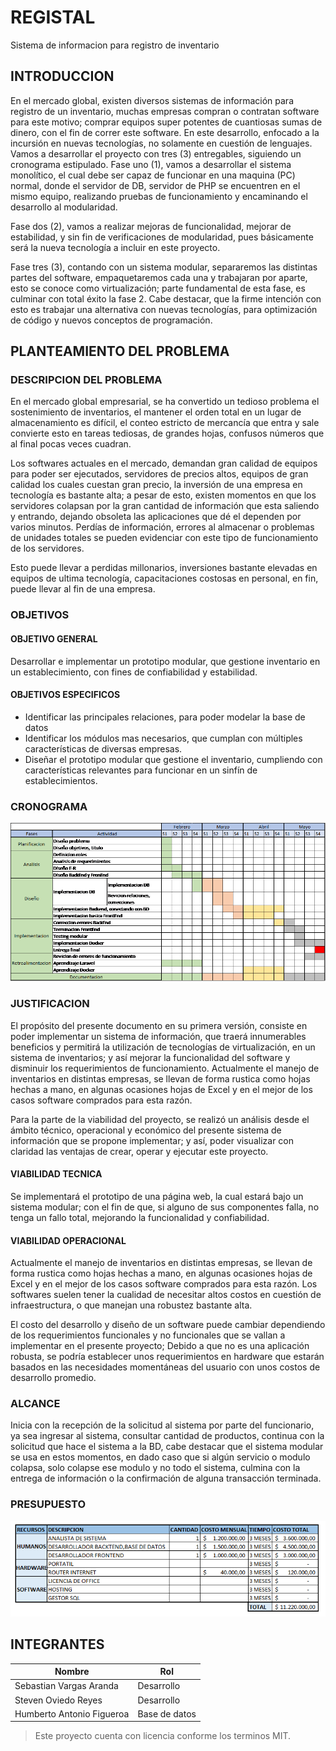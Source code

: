 # REGISTAL

Sistema de informacion para registro de inventario



## INTRODUCCION

En el mercado global, existen diversos sistemas de información para registro de un inventario, muchas empresas compran o contratan software para este motivo; comprar equipos super potentes de cuantiosas sumas de dinero, con el fin de correr este software.
En este desarrollo, enfocado a la incursión en nuevas tecnologías, no solamente en cuestión de lenguajes. Vamos a desarrollar el proyecto con tres (3) entregables, siguiendo un cronograma estipulado.
Fase uno (1), vamos a desarrollar el sistema monolítico, el cual debe ser capaz de funcionar en una maquina (PC) normal, donde el servidor de DB, servidor de PHP se encuentren en el mismo equipo, realizando pruebas de funcionamiento y encaminando el desarrollo al modularidad.

Fase dos (2), vamos a realizar mejoras de funcionalidad, mejorar de estabilidad, y sin fin de verificaciones de modularidad, pues básicamente será la nueva tecnología a incluir en este proyecto.

Fase tres (3), contando con un sistema modular, separaremos las distintas partes del software, empaquetaremos cada una y trabajaran por aparte, esto se conoce como virtualización; parte fundamental de esta fase, es culminar con total éxito la fase 2.
Cabe destacar, que la firme intención con esto es trabajar una alternativa con nuevas tecnologías, para optimización de código y nuevos conceptos de programación.



## PLANTEAMIENTO DEL PROBLEMA


### DESCRIPCION DEL PROBLEMA

En el mercado global empresarial, se ha convertido un tedioso problema el sostenimiento de inventarios, el mantener el orden total en un lugar de almacenamiento es difícil, el conteo estricto de mercancía que entra y sale convierte esto en tareas tediosas, de grandes hojas, confusos números que al final pocas veces cuadran.

Los softwares actuales en el mercado, demandan gran calidad de equipos para poder ser ejecutados, servidores de precios altos, equipos de gran calidad los cuales cuestan gran precio, la inversión de una empresa en tecnología es bastante alta; a pesar de esto, existen momentos en que los servidores colapsan por la gran cantidad de información que esta saliendo y entrando, dejando obsoleta las aplicaciones que dé el dependen por varios minutos. Perdías de información, errores al almacenar o problemas de unidades totales se pueden evidenciar con este tipo de funcionamiento de los servidores.

Esto puede llevar a perdidas millonarios, inversiones bastante elevadas en equipos de ultima tecnología, capacitaciones costosas en personal, en fin, puede llevar al fin de una empresa.



### OBJETIVOS


#### OBJETIVO GENERAL


Desarrollar e implementar un prototipo modular, que gestione inventario en un establecimiento, con fines de confiabilidad y estabilidad.


#### OBJETIVOS ESPECIFICOS

* Identificar las principales relaciones, para poder modelar la base de datos
* Identificar los módulos mas necesarios, que cumplan con múltiples características de diversas empresas.
* Diseñar el prototipo modular que gestione el inventario, cumpliendo con características relevantes para funcionar en un sinfín de establecimientos.



### CRONOGRAMA

![Cronograma](https://github.com/SebastianV10/REGISTAL/blob/master/Imagenes/cronograma.jpg)




### JUSTIFICACION

El propósito del presente documento en su primera versión, consiste en poder implementar un sistema de información, que traerá innumerables beneficios y permitirá la utilización de tecnologías de virtualización, en un sistema de inventarios; y así mejorar la funcionalidad del software y disminuir los requerimientos de funcionamiento. Actualmente el manejo de inventarios en distintas empresas, se llevan de forma rustica como hojas hechas a mano, en algunas ocasiones hojas de Excel y en el mejor de los casos software comprados para esta razón.

Para la parte de la viabilidad del proyecto, se realizó un análisis desde el ámbito técnico, operacional y económico del presente sistema de información que se propone implementar; y así, poder visualizar con claridad las ventajas de crear, operar y ejecutar este proyecto.


#### VIABILIDAD TECNICA

Se implementará el prototipo de una página web, la cual estará bajo un sistema modular; con el fin de que, si alguno de sus componentes falla, no tenga un fallo total, mejorando la funcionalidad y confiabilidad.



#### VIABILIDAD OPERACIONAL

Actualmente el manejo de inventarios en distintas empresas, se llevan de forma rustica como hojas hechas a mano, en algunas ocasiones hojas de Excel y en el mejor de los casos software comprados para esta razón. Los softwares suelen tener la cualidad de necesitar altos costos en cuestión de infraestructura, o que manejan una robustez bastante alta.

El costo del desarrollo y diseño de un software puede cambiar dependiendo de los requerimientos funcionales y no funcionales que se vallan a implementar en el presente proyecto; Debido a que no es una aplicación robusta, se podría establecer unos requerimientos en hardware que estarán basados en las necesidades momentáneas del usuario con unos costos de desarrollo promedio.


### ALCANCE

Inicia con la recepción de la solicitud al sistema por parte del funcionario, ya sea ingresar al sistema, consultar cantidad de productos, continua con la solicitud que hace el sistema a la BD, cabe destacar que el sistema modular se usa en estos momentos, en dado caso que si algún servicio o modulo colapsa, solo colapse ese modulo y no todo el sistema, culmina con la entrega de información o la confirmación de alguna transacción terminada.

### PRESUPUESTO

![Presupuesto](https://github.com/SebastianV10/REGISTAL/blob/master/Imagenes/presupuesto.png)






## INTEGRANTES

| Nombre | Rol |
| --- | --- |
| Sebastian Vargas Aranda | Desarrollo |
| Steven Oviedo Reyes | Desarrollo |
| Humberto Antonio Figueroa | Base de datos |



> Este proyecto cuenta con licencia conforme los terminos MIT.
